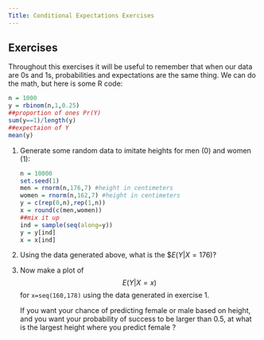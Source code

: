 ```yaml
---
Title: Conditional Expectations Exercises
---
```


## Exercises

Throughout this exercises it will be useful to remember that when our data are 0s and 1s, probabilities and expectations are the same thing. We can do the math, but here is some R code:


```r
n = 1000
y = rbinom(n,1,0.25)
##proportion of ones Pr(Y)
sum(y==1)/length(y)
##expectaion of Y
mean(y)
```


1. Generate some random data to imitate heights for men (0) and women (1):

    
    ```r
    n = 10000
    set.seed(1)
    men = rnorm(n,176,7) #height in centimeters
    women = rnorm(n,162,7) #height in centimeters
    y = c(rep(0,n),rep(1,n))
    x = round(c(men,women))
    ##mix it up
    ind = sample(seq(along=y))
    y = y[ind]
    x = x[ind]
    ```

1. Using the data generated above, what is the $$E(Y|X=176)$?


2. Now make a plot of $$E(Y|X=x)$$ for `x=seq(160,178)` using the data generated in exercise 1.

    If you want your chance of predicting female or male based on height, and you want your probability of success to be larger than 0.5, at what is the largest height where you predict female ?


